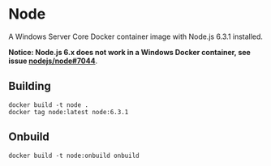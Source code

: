 # Node

A Windows Server Core Docker container image with Node.js 6.3.1 installed.

**Notice: Node.js 6.x does not work in a Windows Docker container, see issue [nodejs/node#7044](https://github.com/nodejs/node/issues/7044)**.

## Building

```
docker build -t node .
docker tag node:latest node:6.3.1
```

## Onbuild

```
docker build -t node:onbuild onbuild
```
